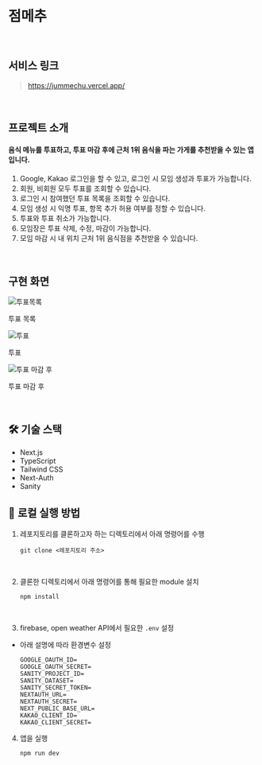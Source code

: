 # 점메추

<br />

## 서비스 링크

> https://jummechu.vercel.app/

<br />

## 프로젝트 소개

#### 음식 메뉴를 투표하고, 투표 마감 후에 근처 1위 음식을 파는 가게를 추천받을 수 있는 앱입니다.

1. Google, Kakao 로그인을 할 수 있고, 로그인 시 모임 생성과 투표가 가능합니다.
2. 회원, 비회원 모두 투표를 조회할 수 있습니다.
3. 로그인 시 참여했던 투표 목록을 조회할 수 있습니다.
4. 모임 생성 시 익명 투표, 항목 추가 허용 여부를 정할 수 있습니다.
5. 투표와 투표 취소가 가능합니다.
6. 모임장은 투표 삭제, 수정, 마감이 가능합니다.
7. 모임 마감 시 내 위치 근처 1위 음식점을 추천받을 수 있습니다.

<br />

## 구현 화면

![투표목록](https://github.com/Younngg/jummechu/assets/98656282/6121810f-a1c6-43eb-9122-1f49109ef913)

투표 목록

![투표](https://github.com/Younngg/jummechu/assets/98656282/40873abd-ec90-4f2a-a4ed-e3e902457723)

투표

![투표 마감 후](https://github.com/Younngg/jummechu/assets/98656282/9e2d74f1-6829-454b-a4f5-8fd9a45bdf18)

투표 마감 후

<br />

## :hammer_and_wrench: 기술 스택

- Next.js
- TypeScript
- Tailwind CSS
- Next-Auth
- Sanity

## :runner: 로컬 실행 방법

1. 레포지토리를 클론하고자 하는 디렉토리에서 아래 명령어를 수행

   ```
   git clone <레포지토리 주소>
   ```

<br>

2. 클론한 디렉토리에서 아래 명령어를 통해 필요한 module 설치

   ```
   npm install
   ```

<br>

3. firebase, open weather API에서 필요한 `.env` 설정

- 아래 설명에 따라 환경변수 설정

  ```
  GOOGLE_OAUTH_ID=
  GOOGLE_OAUTH_SECRET=
  SANITY_PROJECT_ID=
  SANITY_DATASET=
  SANITY_SECRET_TOKEN=
  NEXTAUTH_URL=
  NEXTAUTH_SECRET=
  NEXT_PUBLIC_BASE_URL=
  KAKAO_CLIENT_ID=
  KAKAO_CLIENT_SECRET=
  ```

4. 앱을 실행

   ```
   npm run dev
   ```
